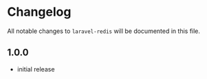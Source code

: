 # Changelog

All notable changes to `laravel-redis` will be documented in this file.

## 1.0.0

- initial release
